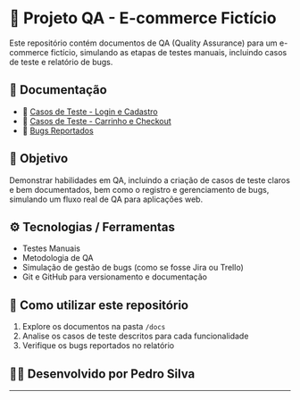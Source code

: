 # 🧪 Projeto QA - E-commerce Fictício

Este repositório contém documentos de QA (Quality Assurance) para um e-commerce fictício, simulando as etapas de testes manuais, incluindo casos de teste e relatório de bugs.


## 📝 Documentação

- 🔐 [Casos de Teste - Login e Cadastro](./docs/Casos_de_Teste_Login_Cadastro.md)
- 🛒 [Casos de Teste - Carrinho e Checkout](./docs/Casos_de_Teste_Carrinho_Checkout.md)
- 🐞 [Bugs Reportados](./docs/Bugs_Reportados.md)

## 🎯 Objetivo

Demonstrar habilidades em QA, incluindo a criação de casos de teste claros e bem documentados, bem como o registro e gerenciamento de bugs, simulando um fluxo real de QA para aplicações web.

## ⚙️ Tecnologias / Ferramentas

- Testes Manuais
- Metodologia de QA
- Simulação de gestão de bugs (como se fosse Jira ou Trello)
- Git e GitHub para versionamento e documentação

## 🚀 Como utilizar este repositório

1. Explore os documentos na pasta `/docs`
2. Analise os casos de teste descritos para cada funcionalidade
3. Verifique os bugs reportados no relatório

## 👨‍💻 Desenvolvido por **Pedro Silva**

---
